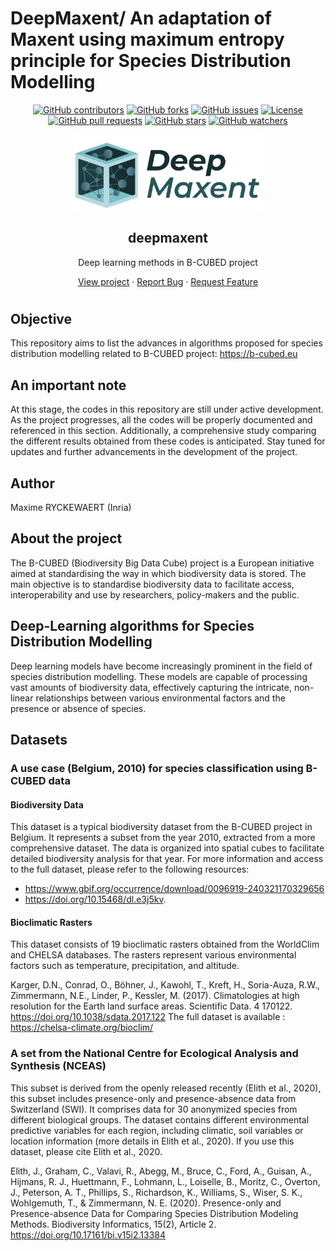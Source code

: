 # DeepMaxent/ An adaptation of Maxent using maximum entropy principle for Species Distribution Modelling

<a name="readme-top"></a>

<p align="center">
  <a href="https://github.com/RYCKEWAERT/deepmaxent/graphs/contributors"><img src="https://img.shields.io/github/contributors/RYCKEWAERT/deepmaxent" alt="GitHub contributors"></a>
  <a href="https://github.com/RYCKEWAERT/deepmaxent/network/members"><img src="https://img.shields.io/github/forks/RYCKEWAERT/deepmaxent" alt="GitHub forks"></a>
  <a href="https://github.com/RYCKEWAERT/deepmaxent/issues"><img src="https://img.shields.io/github/issues/RYCKEWAERT/deepmaxent" alt="GitHub issues"></a>
  <a href="https://github.com/RYCKEWAERT/deepmaxent/blob/main/LICENSE"><img src="https://img.shields.io/github/license/RYCKEWAERT/deepmaxent" alt="License"></a>
  <a href="https://github.com/RYCKEWAERT/deepmaxent/pulls"><img src="https://img.shields.io/github/issues-pr/RYCKEWAERT/deepmaxent" alt="GitHub pull requests"></a>
  <a href="https://github.com/RYCKEWAERT/deepmaxent/stargazers"><img src="https://img.shields.io/github/stars/RYCKEWAERT/deepmaxent" alt="GitHub stars"></a>
  <a href="https://github.com/RYCKEWAERT/deepmaxent/watchers"><img src="https://img.shields.io/github/watchers/RYCKEWAERT/deepmaxent" alt="GitHub watchers"></a>
</p>


<div align="center">
  <img src="images/deepmaxent.png" alt="Project logo" width="300">
  <h2 align="center">deepmaxent</h2>
  <p align="center">Deep learning methods in B-CUBED project</p>
  <a href="https://github.com/RYCKEWAERT/deepmaxent">View project</a>
  ·
  <a href="https://github.com/RYCKEWAERT/deepmaxent/issues">Report Bug</a>
  ·
  <a href="https://github.com/RYCKEWAERT/deepmaxent/issues">Request Feature</a>
  <h1></h1>
</div>



## Objective
This repository aims to list the advances in algorithms proposed for species distribution modelling related to B-CUBED project: https://b-cubed.eu

## An important note
At this stage, the codes in this repository are still under active development. As the project progresses, all the codes will be properly documented and referenced in this section. Additionally, a comprehensive study comparing the different results obtained from these codes is anticipated. Stay tuned for updates and further advancements in the development of the project.


## Author
Maxime RYCKEWAERT (Inria)

## About the project
The B-CUBED (Biodiversity Big Data Cube) project is a European initiative aimed at standardising the way in which biodiversity data is stored. The main objective is to standardise biodiversity data to facilitate access, interoperability and use by researchers, policy-makers and the public.

## Deep-Learning algorithms for Species Distribution Modelling
Deep learning models have become increasingly prominent in the field of species distribution modelling. These models are capable of processing vast amounts of biodiversity data, effectively capturing the intricate, non-linear relationships between various environmental factors and the presence or absence of species. 


## Datasets

### A use case (Belgium, 2010) for species classification using B-CUBED data 

#### Biodiversity Data
This dataset is a typical biodiversity dataset from the B-CUBED project in Belgium. It represents a subset from the year 2010, extracted from a more comprehensive dataset. The data is organized into spatial cubes to facilitate detailed biodiversity analysis for that year. For more information and access to the full dataset, please refer to the following resources: 
- https://www.gbif.org/occurrence/download/0096919-240321170329656
- https://doi.org/10.15468/dl.e3j5kv.

#### Bioclimatic Rasters 

This dataset consists of 19 bioclimatic rasters obtained from the WorldClim and CHELSA databases. The rasters represent various environmental factors such as temperature, precipitation, and altitude. 

Karger, D.N., Conrad, O., Böhner, J., Kawohl, T., Kreft, H., Soria-Auza, R.W., Zimmermann, N.E., Linder, P., Kessler, M. (2017). Climatologies at high resolution for the Earth land surface areas. Scientific Data. 4 170122. https://doi.org/10.1038/sdata.2017.122
The full dataset is available : https://chelsa-climate.org/bioclim/ 

### A set from the National Centre for Ecological Analysis and Synthesis (NCEAS)

This subset is derived from the openly released recently (Elith et al., 2020), this subset includes presence-only and presence-absence data from Switzerland (SWI). It comprises data for 30 anonymized species from different biological groups. The dataset contains different environmental predictive variables for each region, including climatic, soil variables or location information (more details in Elith et al., 2020). If you use this dataset, please cite Elith et al., 2020. 

Elith, J., Graham, C., Valavi, R., Abegg, M., Bruce, C., Ford, A., Guisan, A., Hijmans, R. J., Huettmann, F., Lohmann, L., Loiselle, B., Moritz, C., Overton, J., Peterson, A. T., Phillips, S., Richardson, K., Williams, S., Wiser, S. K., Wohlgemuth, T., & Zimmermann, N. E. (2020). Presence-only and Presence-absence Data for Comparing Species Distribution Modeling Methods. Biodiversity Informatics, 15(2), Article 2. https://doi.org/10.17161/bi.v15i2.13384